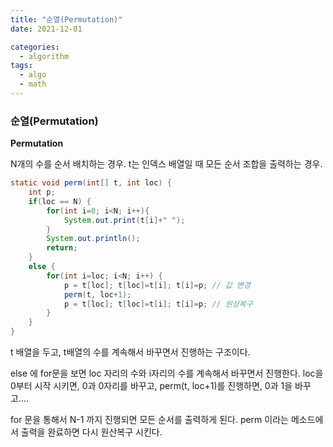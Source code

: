 ```yaml
---
title: "순열(Permutation)"
date: 2021-12-01

categories:
  - algorithm
tags:
  - algo
  - math
---
```


### 순열(Permutation)


**Permutation** 


N개의 수를 순서 배치하는 경우. t는 인덱스 배열일 때 모든 순서 조합을 출력하는 경우.

```java
static void perm(int[] t, int loc) {
	int p;
	if(loc == N) {
		for(int i=0; i<N; i++){
			System.out.print(t[i]+" ");
		}
		System.out.println();
		return;
	}
	else {
		for(int i=loc; i<N; i++) {
			p = t[loc]; t[loc]=t[i]; t[i]=p; // 값 변경
			perm(t, loc+1);
			p = t[loc]; t[loc]=t[i]; t[i]=p; // 원상복구
		}
	}
}
```

t 배열을 두고, t배열의 수를 계속해서 바꾸면서 진행하는 구조이다. 

else 에 for문을 보면 loc 자리의 수와 i자리의 수를 계속해서 바꾸면서 진행한다. loc을 0부터 시작 시키면, 0과 0자리를 바꾸고, perm(t, loc+1)를 진행하면, 0과 1을 바꾸고....

for 문을 통해서 N-1 까지 진행되면 모든 순서를 출력하게 된다. perm 이라는 메소드에서 출력을 완료하면 다시 원산복구 시킨다.



<br>
<br>

